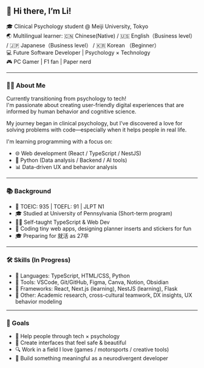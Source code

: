 ## 👋 Hi there, I’m Li!

🎓 Clinical Psychology student @ Meiji University, Tokyo  
🌏 Multilingual learner: 🇨🇳 Chinese(Native) / 🇺🇸 English（Business level） / 🇯🇵 Japanese（Business level） / 🇰🇷 Korean （Beginner）  
💻 Future Software Developer | Psychology × Technology  
🎮 PC Gamer | F1 fan | Paper nerd  


---


### 👩‍💻 About Me

Currently transitioning from psychology to tech!  
I'm passionate about creating user-friendly digital experiences that are informed by human behavior and cognitive science.

My journey began in clinical psychology, but I’ve discovered a love for solving problems with code—especially when it helps people in real life.

I'm learning programming with a focus on:
- 🌐 Web development (React / TypeScript / NestJS)
- 🐍 Python (Data analysis / Backend / AI tools)
- 📊 Data-driven UX and behavior analysis


---


### 📚 Background  

- 📘 TOEIC: 935 | TOEFL: 91 | JLPT N1  
- 🎓 Studied at University of Pennsylvania (Short-term program)  
- 👩‍💻 Self-taught TypeScript & Web Dev  
- 💾 Coding tiny web apps, designing planner inserts and stickers for fun  
- 🎓 Preparing for 就活 as 27卒  


---


### 🛠 Skills (In Progress)

- 💬 Languages: TypeScript, HTML/CSS, Python
- 🧰 Tools: VSCode, Git/GitHub, Figma, Canva, Notion, Obsidian  
- 🔧 Frameworks: React, Next.js (learning), NestJS (learning), Flask  
- 🧠 Other: Academic research, cross-cultural teamwork, DX insights, UX behavior modeling


---


### 🧡 Goals  

- 🤝 Help people through tech × psychology  
- 🎨 Create interfaces that feel safe & beautiful  
- 🔍 Work in a field I love (games / motorsports / creative tools)  
- 🧸 Build something meaningful as a neurodivergent developer

